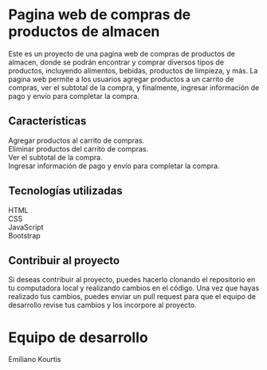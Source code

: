# Pagina web de compras de productos de almacen
Este es un proyecto de una pagina web de compras de productos de almacen, donde se podrán encontrar y comprar diversos tipos de productos, incluyendo alimentos, bebidas, productos de limpieza, y más. La pagina web permite a los usuarios agregar productos a un carrito de compras, ver el subtotal de la compra, y finalmente, ingresar información de pago y envío para completar la compra.

## Características
Agregar productos al carrito de compras.  
Eliminar productos del carrito de compras.  
Ver el subtotal de la compra.  
Ingresar información de pago y envío para completar la compra.  
## Tecnologías utilizadas
HTML  
CSS  
JavaScript  
Bootstrap  

## Contribuir al proyecto
Si deseas contribuir al proyecto, puedes hacerlo clonando el repositorio en tu computadora local y realizando cambios en el código. Una vez que hayas realizado tus cambios, puedes enviar un pull request para que el equipo de desarrollo revise tus cambios y los incorpore al proyecto.

# Equipo de desarrollo
Emiliano Kourtis
